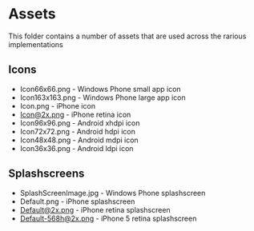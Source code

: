 # Assets

This folder contains a number of assets that are used across the rarious implementations

## Icons

  * Icon66x66.png - Windows Phone small app icon
  * Icon163x163.png - Windows Phone large app icon
  * Icon.png - iPhone icon
  * Icon@2x.png - iPhone retina icon
  * Icon96x96.png - Android xhdpi  icon
  * Icon72x72.png - Android hdpi  icon
  * Icon48x48.png - Android mdpi  icon
  * Icon36x36.png - Android ldpi  icon
  
  ## Splashscreens
   
   * SplashScreenImage.jpg - Windows Phone splashscreen
   * Default.png - iPhone splashscreen
   * Default@2x.png - iPhone retina splashscreen
   * Default-568h@2x.png - iPhone 5 retina splashscreen
